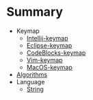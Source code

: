 # Summary

* Keymap
    * [Intellij-keymap](keymap/Intellij-keymap.md)
    * [Eclipse-keymap](keymap/Eclipse-keymap.md)
    * [CodeBlocks-keymap](keymap/CodeBlocks-keymap.md)
    * [Vim-keymap](keymap/Vim-keymap.md)
    * [MacOS-keymap](keymap/MacOS-keymap.md)
* [Algorithms](Algorithms/readme.md)
* Language
    * [String](Language/java/String.md)
